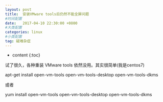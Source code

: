 ```yaml
---
layout: post
title:  安装VMware tools后仍然不能全屏问题
#时间配置
date:   2017-04-10 22:30:00 +0800
#大类配置
categories: linux
#小类配置
tag: 疑难杂症
---
```


* content
{:toc}

试了很久，各种重装 VMware tools 依然没用。其实很简单(我是centos7)

apt-get install open-vm-tools open-vm-tools-desktop open-vm-tools-dkms

或者

yum install open-vm-tools open-vm-tools-desktop open-vm-tools-dkms

